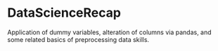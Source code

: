 # DataScienceRecap
Application of dummy variables, alteration of columns via pandas, and some related basics of preprocessing data skills.
